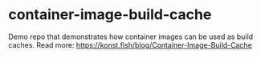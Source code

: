 # container-image-build-cache

Demo repo that demonstrates how container images can be used as build caches. Read more: https://konst.fish/blog/Container-Image-Build-Cache
